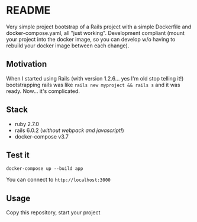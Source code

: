 # README

Very simple project bootstrap of a Rails project with a simple Dockerfile and docker-compose.yaml, all "just working". Development compliant (mount your project into the docker image, so you can develop w/o having to rebuild your docker image between each change).

## Motivation

When I started using Rails (with version 1.2.6… yes I'm old stop telling it!) bootstrapping rails was like `rails new myproject && rails s` and it was ready. Now… it's complicated.

## Stack

* ruby 2.7.0
* rails 6.0.2 (*without webpack and javascript!*)
* docker-compose v3.7

## Test it

`docker-compose up --build app`

You can connect to `http://localhost:3000`

## Usage

Copy this repository, start your project

